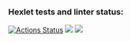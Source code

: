 ### Hexlet tests and linter status:
[![Actions Status](https://github.com/kawasakidrip/frontend-project-44/workflows/hexlet-check/badge.svg)](https://github.com/kawasakidrip/frontend-project-44/actions)
<a href="https://codeclimate.com/github/kawasakidrip/frontend-project-44/maintainability"><img src="https://api.codeclimate.com/v1/badges/61dd95e0ac7d33f8e4ac/maintainability" /></a>
<a href="https://asciinema.org/a/AGyUVBBZipTdcaxd0kz0zeqTn" target="_blank"><img src="https://asciinema.org/a/AGyUVBBZipTdcaxd0kz0zeqTn.svg" /></a>
